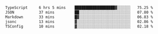 <!--START_SECTION:waka-->

```txt
TypeScript     6 hrs 5 mins    ██████████████████▓░░░░░░   75.25 %
JSON           37 mins         ██░░░░░░░░░░░░░░░░░░░░░░░   07.80 %
Markdown       33 mins         █▓░░░░░░░░░░░░░░░░░░░░░░░   06.83 %
jsonc          13 mins         ▓░░░░░░░░░░░░░░░░░░░░░░░░   02.86 %
TSConfig       10 mins         ▓░░░░░░░░░░░░░░░░░░░░░░░░   02.18 %
```

<!--END_SECTION:waka-->
